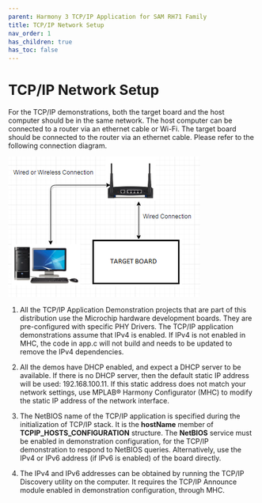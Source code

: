 ```yaml
---
parent: Harmony 3 TCP/IP Application for SAM RH71 Family
title: TCP/IP Network Setup
nav_order: 1
has_children: true
has_toc: false
---
```

# TCP/IP Network Setup

For the TCP/IP demonstrations, both the target board and the host computer should be in the same network. The host computer can be connected to a router via an ethernet cable or Wi-Fi. The target board should be connected to the router via an ethernet cable. Please refer to the following connection diagram.

![TCP/IP Network Setup](images/connection_4.png)

1. All the TCP/IP Application Demonstration projects that are part of this distribution use the Microchip hardware development boards. They are pre-configured with specific PHY Drivers.
The TCP/IP application demonstrations assume that IPv4 is enabled. If IPv4 is not enabled in MHC, the code in app.c will not build and needs to be updated to remove the IPv4 dependencies.

2. All the demos have DHCP enabled, and expect a DHCP server to be available. If there is no DHCP server, then the default static IP address will be used: 192.168.100.11. If this static address does not match your network settings, use MPLAB® Harmony Configurator (MHC) to modify the static IP address of the network interface.

3. The NetBIOS name of the TCP/IP application is specified during the initialization of TCP/IP stack. It is the **hostName** member of **TCPIP_HOSTS_CONFIGURATION** structure. The **NetBIOS** service must be enabled in demonstration configuration, for the TCP/IP demonstration to respond to NetBIOS queries. Alternatively, use the IPv4 or IPv6 address (if IPv6 is enabled) of the board directly.

4. The IPv4 and IPv6 addresses can be obtained by running the TCP/IP Discovery utility on the computer. It requires the TCP/IP Announce module enabled in demonstration configuration, through MHC.


